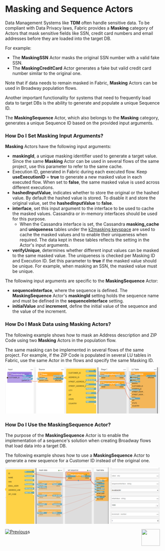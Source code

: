 # Masking and Sequence Actors

Data Management Systems like **TDM** often handle sensitive data. To be compliant with Data Privacy laws, Fabric provides a **Masking** category of Actors that mask sensitive fields like SSN, credit card numbers and email addresses before they are loaded into the target DB.

For example: 

* The **MaskingSSN** Actor masks the original SSN number with a valid fake SSN.
* The **MaskingCreditCard** Actor generates a fake but valid credit card number similar to the original one.

Note that if data needs to remain masked in Fabric, **Masking** Actors can be used in Broadway population flows.

Another important functionality for systems that need to frequently load data to target DBs is the ability to generate and populate a unique Sequence ID.

The **MaskingSequence** Actor, which also belongs to the **Masking** category, generates a unique Sequence ID based on the provided input arguments.

<!--[Click for more information about TDM7 implementation]().  TBD !!!-->

### How Do I Set Masking Input Arguments?

**Masking** Actors have the following input arguments:

* **maskingId**, a unique masking identifier used to generate a target value. Since the same **Masking** Actor can be used in several flows of the same project, use this parameter to refer to the same cache.
* Execution ID, generated in Fabric during each executed flow. Keep **useExecutionID** = **true** to generate a new masked value in each executed flow. When set to **false**, the same masked value is used across different executions.
* **hashedInputValue**, indicates whether to store the original or the hashed value. By default the hashed value is stored. To disable it and store the original value, set the **hashedInputValue** to **false**.
* **interface**, set this input argument to the interface to be used to cache the masked values. Cassandra or in-memory interfaces should be used for this purpose. 
  * When the Cassandra interface is set, the Cassandra **masking_cache** and **uniqueness** tables under the [k2masking keyspace](/articles/02_fabric_architecture/06_cassandra_keyspaces_for_fabric.md) are used to cache the masked values and to enable their uniqueness when required. The data kept in these tables reflects the setting in the Actor's input arguments.
* **verifyUnique**, determines whether different input values can be masked to the same masked value. The uniqueness is checked per Masking ID and Execution ID. Set this parameter to **true** if the masked value should be unique. For example, when masking an SSN, the masked value must be unique.

The following input arguments are specific to the **MaskingSequence** Actor:

* **sequenceInterface**, where the sequence is defined. The **MaskingSequence** Actor's **maskingId** setting holds the sequence name and must be defined in the **sequenceInterface** setting.
* **initialValue** and **increment**, define the initial value of the sequence and the value of the increment. 

### How Do I Mask Data using Masking Actors?

The following example shows how to mask an Address description and  ZIP Code using two **Masking** Actors in the population flow. 

The same masking can be implemented in several flows of the same project. For example, if the ZIP Code is populated in several LU tables in Fabric, use the same Actor in the flows and specify the same Masking ID.

![image](../images/99_actors_07_1.PNG)

### How Do I Use the MaskingSequence Actor?

The purpose of the **MaskingSequence** Actor is to enable the implementation of a sequence's solution when creating Broadway flows that load data into a target DB.

The following example shows how to use a **MaskingSequence** Actor to generate a new sequence for a Customer ID instead of the original one.

![image](../images/99_actors_07_2.PNG)



[![Previous](/articles/images/Previous.png)](06_error_handling_actors.md)[<img align="right" width="60" height="54" src="/articles/images/Next.png">](08_sequence_implementation_guide.md)s
